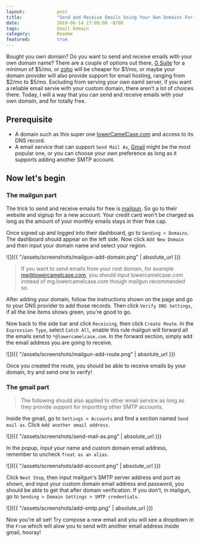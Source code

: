```yaml
---
layout:            post
title:             "Send and Receive Emails Using Your Own Domains For Free"
date:              2019-06-14 17:00:00 -0700
tags:              Email Domain
category:          Readme
featured:          true
---
```


Bought you own domain? Do you want to send and receive emails with your own domain name? There are a couple of options out there, [G Suite](https://gsuite.google.com) for a minimun of $5/mo, or [zoho](https://www.zoho.com) will be cheaper for $1/mo, or maybe your domain provider will also provide support for email hosting, ranging from $2/mo to $5/mo. Excluding from serving your own eamil server, if you want a reliable email servie with your custom domain, there aren't a lot of choices there. Today, I will a way that you can send and receive emails with your own domain, and for totally free.

## Prerequisite

- A domain such as this super one [lowerCamelCase.com](https://www.lowercamelcase.com) and access to its DNS record.
- A email service that can support `Send Mail As`, [Gmail](https://mail.google.com) might be the most popular one, or you can choose your own preference as long as it supports adding another SMTP account.

## Now let's begin

### The mailgun part

The trick to send and receive emails for free is [mailgun](https://www.mailgun.com). So go to their website and signup for a new account. Your credit card won't be charged as long as the amount of your monthly emails stays in thier free cap. 


Once signed up and logged into their dashboard, go to `Sending > Domains`. The dashboard should appear on the left side. Now click `Add New Domain` and then input your domain name and select your region.

![]({{ "/assets/screenshots/mailgun-add-domain.png" | absolute_url }})

> If you want to send emails from your root domain, for example me@lowercamelcase.com, you should input lowercamelcase.com instead of mg.lowercamelcase.com though mailgun recommended so.

After adding your domain, follow the instructions shown on the page and go to your DNS provider to add those records. Then click `Verify DNS Settings`, if all the line items shows green, you're good to go.

Now back to the side bar and click `Receiving`, then click `Create Route`. In the `Expression Type`, select `Catch All`, enable this rule mailgun will forward all the emails send to `*@lowercamelcase.com`. In the forward section, simply add the email address you are going to receive.

![]({{ "/assets/screenshots/mailgun-add-route.png" | absolute_url }})

Once you created the route, you should be able to receive emails by your domain, try and send one to verify!

### The gmail part

> The following should also applied to other email service as long as they provide support for importting other SMTP accounts.

Inside the gmail, go to `Settings > Accounts` and find a section named `Send mail as`. Click `Add another email address`.

![]({{ "/assets/screenshots/send-mail-as.png" | absolute_url }})

In the popup, input your name and custom domain email address, remember to uncheck `Treat as an alias`.

![]({{ "/assets/screenshots/add-account.png" | absolute_url }})

Click `Next Step`, then input mailgun's SMTP server address and port as shown, and input your custom domain email address and password, you should be able to get that after domain verification. If you don't, in mailgun, go to `Sending > Domain Settings > SMTP credentials`.

![]({{ "/assets/screenshots/add-smtp.png" | absolute_url }})

Now you're all set! Try compose a new email and you will see a dropdown in the `From` which will alow you to send with another email address inside gmail, hooray!
